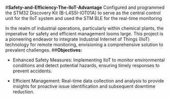 #**Safety-and-Efficiency-The-IIoT-Advantage**
Configured and programmed the STM32 Discovery Kit (B-L4S5I-IOT01A) to serve as the central control unit for the IIoT system and used the STM BLE for the real-time monitoring

In the realm of industrial operations, particularly within chemical plants, the imperative for safety and efficient management looms large. 
This project is a pioneering endeavor to integrate Industrial Internet of Things (IIoT) technology for remote monitoring, envisioning a comprehensive solution to prevalent challenges.
##**Objectives:**
- Enhanced Safety Measures: Implementing IIoT to monitor environmental conditions and detect potential hazards, ensuring timely responses to prevent accidents.
* Efficient Management: Real-time data collection and analysis to provide insights for proactive issue identification and subsequent downtime reduction.
